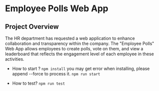# Employee Polls Web App

## Project Overview

The HR department has requested a web application to enhance collaboration and transparency within the company. The "Employee Polls" Web App allows employees to create polls, vote on them, and view a leaderboard that reflects the engagement level of each employee in these activities.

- How to start ?
  `npm install` you may get error when installing, please append --force to process it.
  `npm run start`

- How to test?
  `npm run test`
